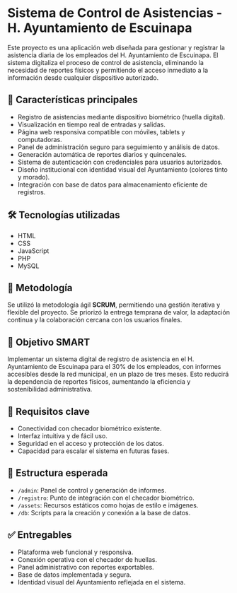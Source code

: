 # Sistema de Control de Asistencias - H. Ayuntamiento de Escuinapa

Este proyecto es una aplicación web diseñada para gestionar y registrar la asistencia diaria de los empleados del H. Ayuntamiento de Escuinapa. El sistema digitaliza el proceso de control de asistencia, eliminando la necesidad de reportes físicos y permitiendo el acceso inmediato a la información desde cualquier dispositivo autorizado.

## 🧾 Características principales

- Registro de asistencias mediante dispositivo biométrico (huella digital).
- Visualización en tiempo real de entradas y salidas.
- Página web responsiva compatible con móviles, tablets y computadoras.
- Panel de administración seguro para seguimiento y análisis de datos.
- Generación automática de reportes diarios y quincenales.
- Sistema de autenticación con credenciales para usuarios autorizados.
- Diseño institucional con identidad visual del Ayuntamiento (colores tinto y morado).
- Integración con base de datos para almacenamiento eficiente de registros.

## 🛠️ Tecnologías utilizadas

- HTML
- CSS
- JavaScript
- PHP
- MySQL

## 🔁 Metodología

Se utilizó la metodología ágil **SCRUM**, permitiendo una gestión iterativa y flexible del proyecto. Se priorizó la entrega temprana de valor, la adaptación continua y la colaboración cercana con los usuarios finales.

## 🎯 Objetivo SMART

Implementar un sistema digital de registro de asistencia en el H. Ayuntamiento de Escuinapa para el 30% de los empleados, con informes accesibles desde la red municipal, en un plazo de tres meses. Esto reducirá la dependencia de reportes físicos, aumentando la eficiencia y sostenibilidad administrativa.

## 📌 Requisitos clave

- Conectividad con checador biométrico existente.
- Interfaz intuitiva y de fácil uso.
- Seguridad en el acceso y protección de los datos.
- Capacidad para escalar el sistema en futuras fases.

## 📂 Estructura esperada

- `/admin`: Panel de control y generación de informes.
- `/registro`: Punto de integración con el checador biométrico.
- `/assets`: Recursos estáticos como hojas de estilo e imágenes.
- `/db`: Scripts para la creación y conexión a la base de datos.

## ✅ Entregables

- Plataforma web funcional y responsiva.
- Conexión operativa con el checador de huellas.
- Panel administrativo con reportes exportables.
- Base de datos implementada y segura.
- Identidad visual del Ayuntamiento reflejada en el sistema.

